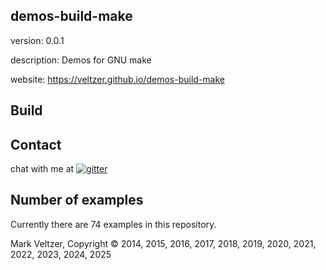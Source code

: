 ## demos-build-make

version: 0.0.1

description: Demos for GNU make

website: https://veltzer.github.io/demos-build-make

## Build




## Contact

chat with me at [![gitter](https://badges.gitter.im/Join%20Chat.svg)](https://gitter.im/veltzer/mark.veltzer)

## Number of examples

Currently there are 74 examples in this repository.

Mark Veltzer, Copyright © 2014, 2015, 2016, 2017, 2018, 2019, 2020, 2021, 2022, 2023, 2024, 2025
